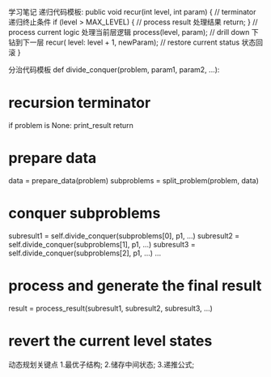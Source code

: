 学习笔记
递归代码模板:
public void recur(int level, int param) {
// terminator 递归终止条件
if (level > MAX_LEVEL) {
// process result 处理结果
return;
}
// process current logic 处理当前层逻辑
process(level, param);
// drill down 下钻到下一层
recur( level: level + 1, newParam);
// restore current status 状态回滚
}

分治代码模板
def divide_conquer(problem, param1, param2, ...):
# recursion terminator
if problem is None:
print_result
return
# prepare data
data = prepare_data(problem)
subproblems = split_problem(problem, data)
# conquer subproblems
subresult1 = self.divide_conquer(subproblems[0], p1, ...)
subresult2 = self.divide_conquer(subproblems[1], p1, ...)
subresult3 = self.divide_conquer(subproblems[2], p1, ...)
…
# process and generate the final result
result = process_result(subresult1, subresult2, subresult3, …)
# revert the current level states
动态规划关键点
1.最优子结构;
2.储存中间状态;
3.递推公式;